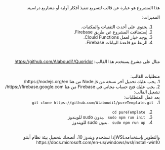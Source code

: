 <div dir="rtl">
 هذا المشروع هو عبارة عن قالب لتسريع تنفيذ أفكار أولية أو مشاريع دراسية.

المميزات:
<br>
1. يحتوي على أحدث التقنيات والمكتبات.
2. إستضافت المشروع عن طريق Firebase.
3. يوجد خيار لعمل Clould Functions.
4. الربط مع قاعدة البيانات Firebase.

<br>

مثال على مشرع يستخدم هذا القالب: 
https://github.com/Alaboudi1/Quoridor 

<br>
متطلبات القالب:
<br>
1. يجب عليك تحميل أخر نسخة من Node.js من هنا https://nodejs.org/en/ 
<br>
2. يجب عليك فتح حساب مجاني في Firebase من هنا https://firebase.google.com/ 

<br>
تشغيل القالب:
<br>
بعد عمل المتطلبات:
<br>
1. <code> git clone https://github.com/Alaboudi1/pureTemplate.git </code>

2. <code> cd pureTemplate </code> <br>
3. <code> sudo npm run init </code>  .بدون sudo للويندوز <br>
4. <code> sudo npm run up </code> .بدون sudo للويندوز <br>
<br>
   والتطوير بإستخدامهWSLإذا تستخدم ويندوز 10، أنصحك بتحميل بيئة نظام أبنتو 
<br>
https://docs.microsoft.com/en-us/windows/wsl/install-win10 
